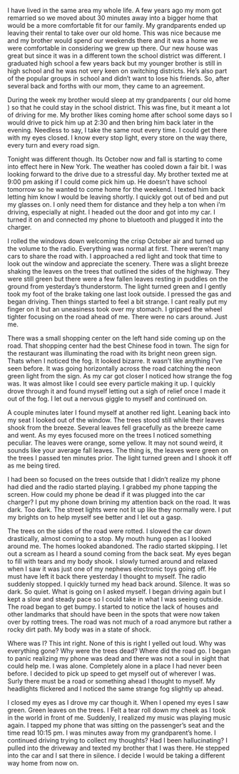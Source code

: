 I have lived in the same area my whole life. A few years ago my mom got remarried so we moved about 30 minutes away into a bigger home that would be a more comfortable fit for our family. My grandparents ended up leaving their rental to take over our old home. This was nice because me and my brother would spend our weekends there and it was a home we were comfortable in considering we grew up there. Our new house was great but since it was in a different town the school district was different. I graduated high school a few years back but my younger brother is still in high school and he was not very keen on switching districts. He’s also part of the popular groups in school and didn’t want to lose his friends. So, after several back and forths with our mom, they came to an agreement. 

During the week my brother would sleep at my grandparents ( our old home ) so that he could stay in the school district. This was fine, but it meant a lot of driving for me. My brother likes coming home after school some days so I would drive to pick him up at 2:30 and then bring him back later in the evening. Needless to say, I take the same rout every time. I could get there with my eyes closed. I know every stop light, every store on the way there, every turn and every road sign. 


Tonight was different though. Its October now and fall is starting to come into effect here in New York. The weather has cooled down a fair bit. I was looking forward to the drive due to a stressful day. My brother texted me at 9:00 pm asking if I could come pick him up. He doesn’t have school tomorrow so he wanted to come home for the weekend. I texted him back letting him know I would be leaving shortly. I quickly got out of bed and put my glasses on. I only need them for distance and they help a ton when i’m driving, especially at night. I headed out the door and got into my car. I turned it on and connected my phone to bluetooth and plugged it into the charger. 

I rolled the windows down welcoming the crisp October air and turned up the volume to the radio. Everything was normal at first. There weren’t many cars to share the road with. I approached a red light and took that time to look out the window and appreciate the scenery. There was a slight breeze shaking the leaves on the trees that outlined the sides of the highway. They were still green but there were a few fallen leaves resting in puddles on the ground from yesterday’s thunderstorm. The light turned green and I gently took my foot of the brake taking one last look outside. I pressed the gas and began driving. Then things started to feel a bit strange. I cant really put my finger on it but an uneasiness took over my stomach. I gripped the wheel tighter focusing on the road ahead of me. There were no cars around. Just me. 

There was a small shopping center on the left hand side coming up on the road. That shopping center had the best Chinese food in town. The sign for the restaurant was illuminating the road with its bright neon green sign. Thats when I noticed the fog. It looked bizarre. It wasn’t like anything I’ve seen before. It was going horizontally across the road catching the neon green light from the sign. As my car got closer I noticed how strange the fog was. It was almost like I could see every particle making it up. I quickly drove through it and found myself letting out a sigh of relief once I made it out of the fog. I let out a nervous giggle to myself and continued on. 

A couple minutes later I found myself at another red light. Leaning back into my seat I looked out of the window. The trees stood still while their leaves shook from the breeze. Several leaves fell gracefully as the breeze came and went. As my eyes focused more on the trees I noticed something peculiar. The leaves were orange, some yellow. It may not sound weird, it sounds like your average fall leaves. The thing is, the leaves were green on the trees I passed ten minutes prior. The light turned green and I shook it off as me being tired. 

I had been so focused on the trees outside that I didn’t realize my phone had died and the radio started playing. I grabbed my phone tapping the screen. How could my phone be dead if it was plugged into the car charger? I put my phone down brining my attention back on the road. It was dark. Too dark. The street lights were not lit up like they normally were. I put my brights on to help myself see better and I let out a gasp. 

The trees on the sides of the road were rotted. I slowed the car down drastically, almost coming to a stop. My mouth hung open as I looked around me. The homes looked abandoned. The radio started skipping. I let out a scream as I heard a sound coming from the back seat. My eyes began to fill with tears and my body shook. I slowly turned around and relaxed when I saw it was just one of my nephews electronic toys going off. He must have left it back there yesterday I thought to myself. The radio suddenly stopped. I quickly turned my head back around. Silence. It was so dark. So quiet. What is going on I asked myself. I began driving again but I kept a slow and steady pace so I could take in what I was seeing outside. The road began to get bumpy. I started to notice the lack of houses and other landmarks that should have been in the spots that were now taken over by rotting trees. The road was not much of a road anymore but rather a rocky dirt path. My body was in a state of shock. 

Where was I? This int right. None of this is right I yelled out loud. Why was everything gone? Why were the trees dead? Where did the road go. I began to panic realizing my phone was dead and there was not a soul in sight that could help me. I was alone. Completely alone in a place I had never been before. I decided to pick up speed to get myself out of wherever I was. Surly there must be a road or something ahead I thought to myself. My headlights flickered and I noticed the same strange fog slightly up ahead.

 I closed my eyes as I drove my car though it. When I opened my eyes I saw green. Green leaves on the trees. I Felt a tear roll down my cheek as I took in the world in front of me. Suddenly, I realized my music was playing music again. I tapped my phone that was sitting on the passenger’s seat and the time read 10:15 pm. I was minutes away from my grandparent’s home. I continued driving trying to collect my thoughts? Had I been hallucinating? I pulled into the driveway and texted my brother that I was there. He stepped into the car and I sat there in silence. I decide I would be taking a different way home from now on.